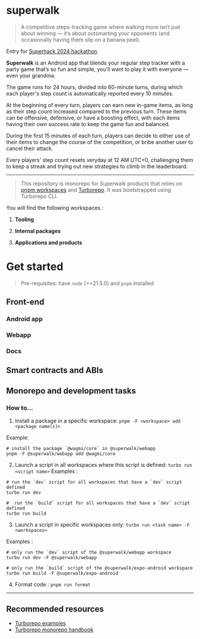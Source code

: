# superwalk

> A competitive steps-tracking game where walking more isn’t just about winning — it’s about outsmarting your opponents (and occasionally having them slip on a banana peel).

Entry for [Superhack 2024 hackathon](https://ethglobal.com/events/superhack2024).

**Superwalk** is an Android app that blends your regular step tracker with a party game that’s so fun and simple, you’ll want to play it with everyone — even your grandma.

The game runs for 24 hours, divided into 60-minute turns, during which each player's step count is automatically reported every 10 minutes.

At the beginning of every turn, players can earn new in-game items, as long as their step count increased compared to the previous turn. These items can be offensive, defensive, or have a boosting effect, with each items having their own success rate to keep the game fun and balanced.

During the first 15 minutes of each turn, players can decide to either use of their items to change the course of the competition, or bribe another user to cancel their attack.

Every players' step count resets veryday at 12 AM UTC+0, challenging them to keep a streak and trying out new strategies to climb in the leaderboard.

---

> This repository is monorepo for Superwalk products that relies on [pnpm workspaces](https://pnpm.sh/guides/install/workspaces) and [Turborepo](https://turbo.build/repo/docs). It was bootstrapped using Turborepo CLI.

You will find the following workspaces :

1. **Tooling**

2. **Internal packages**

3. **Applications and products**

# Get started

> Pre-requisites: have `node` (>=21.5.0) and `pnpm` installed

## Front-end

### Android app

### Webapp

### Docs

## Smart contracts and ABIs

## Monorepo and development tasks

### How to...

1. Install a package in a specific workspace: `pnpm -F <workspace> add <package name(s)>`

Example:

```bashrc
# install the package `@wagmi/core` in @superwalk/webapp
pnpm -F @superwalk/webapp add @wagmi/core
```

2. Launch a script in all workspaces where this script is defined: `turbo run <script name>`
   Examples :

```bashrc
# run the `dev` script for all workspaces that have a `dev` script defined
turbo run dev
```

```bashrc
#  run the `build` script for all workspaces that have a `dev` script defined
turbo run build
```

3. Launch a script in specific workspaces only: `turbo run <task name> -F <workspaces>`

Examples :

```bashrc
# only run the `dev` script of the @superwalk/webapp workspace
turbo run dev -F @superwalk/webapp
```

```bashrc
# only run the `build` script of the @superwalk/expo-android workspace
turbo run build -F @superwalk/expo-android
```

4. Format code : `pnpm run format`

---

## Recommended resources

- [Turborepo examples](https://github.com/vercel/turbo/tree/main/examples)
- [Turborepo monorepo handbook](https://turbo.build/repo/docs/handbook/dev)
